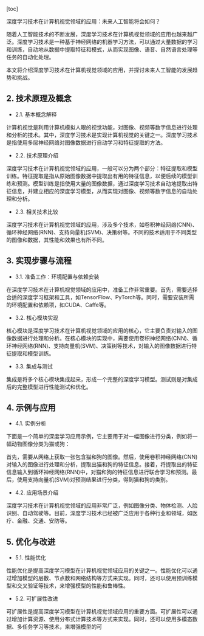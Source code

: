
[toc]                    
                
                
深度学习技术在计算机视觉领域的应用：未来人工智能将会如何？

随着人工智能技术的不断发展，深度学习技术在计算机视觉领域的应用也越来越广泛。深度学习技术是一种基于神经网络的机器学习方法，可以通过大量数据的学习和训练，自动地从数据中提取特征和模式，从而实现图像、语音、自然语言处理等任务的自动化处理。

本文将介绍深度学习技术在计算机视觉领域的应用，并探讨未来人工智能的发展趋势和挑战。

## 2. 技术原理及概念

- 2.1. 基本概念解释

计算机视觉是利用计算机模拟人眼的视觉功能，对图像、视频等数字信息进行处理和分析的技术。其中，深度学习技术是实现计算机视觉的关键之一。深度学习技术是指使用多层神经网络对图像数据进行自动学习和特征提取的方法。

- 2.2. 技术原理介绍

深度学习技术在计算机视觉领域的应用，一般可以分为两个部分：特征提取和模型训练。特征提取是指从原始图像数据中提取出有用的特征信息，以便后续的模型训练和预测。模型训练是指使用大量的图像数据，通过深度学习技术自动地提取出特征信息，并建立相应的深度学习模型，从而实现对图像、视频等数字信息的自动处理和分析。

- 2.3. 相关技术比较

深度学习技术在计算机视觉领域的应用，涉及多个技术，如卷积神经网络(CNN)、循环神经网络(RNN)、支持向量机(SVM)、决策树等。不同的技术适用于不同类型的图像和数据，其性能和效果也有所不同。

## 3. 实现步骤与流程

- 3.1. 准备工作：环境配置与依赖安装

在深度学习技术在计算机视觉领域的应用中，准备工作非常重要。首先，需要选择合适的深度学习框架和工具，如TensorFlow、PyTorch等。同时，需要安装所需的环境配置和依赖项，如CUDA、Caffe等。

- 3.2. 核心模块实现

核心模块是深度学习技术在计算机视觉领域的应用的核心，它主要负责对输入的图像数据进行处理和分析。在核心模块的实现中，需要使用卷积神经网络(CNN)、循环神经网络(RNN)、支持向量机(SVM)、决策树等技术，对输入的图像数据进行特征提取和模型训练。

- 3.3. 集成与测试

集成是将多个核心模块集成起来，形成一个完整的深度学习模型。测试则是对集成后的完整模型进行性能测试和优化。

## 4. 示例与应用

- 4.1. 实例分析

下面是一个简单的深度学习应用示例，它主要用于对一幅图像进行分类，例如将一幅动物图像分类为猫或狗：

首先，需要从网络上获取一张包含猫和狗的图像。然后，使用卷积神经网络(CNN)对输入的图像进行处理和分析，提取出猫和狗的特征信息。接着，将提取出的特征信息输入到循环神经网络(RNN)中，对猫和狗的特征信息进行联合学习和预测。最后，使用支持向量机(SVM)对预测结果进行分类，得到猫和狗的类别。

- 4.2. 应用场景介绍

深度学习技术在计算机视觉领域的应用非常广泛，例如图像分类、物体检测、人脸识别、自动驾驶等。目前，深度学习技术已经被广泛应用于各种行业和领域，如医疗、金融、交通、安防等。

## 5. 优化与改进

- 5.1. 性能优化

性能优化是提高深度学习模型在计算机视觉领域应用的关键之一。性能优化可以通过增加模型的层数、节点数和网络结构等方式来实现。同时，还可以使用预训练模型和交叉验证等技术，来增强模型的性能和鲁棒性。

- 5.2. 可扩展性改进

可扩展性是提高深度学习模型在计算机视觉领域应用的重要方面。可扩展性可以通过增加计算资源、使用分布式计算技术等方式来实现。同时，还可以使用多模态数据、多任务学习等技术，来增强模型的可

